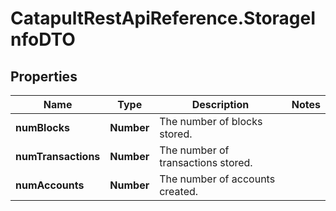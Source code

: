 # CatapultRestApiReference.StorageInfoDTO

## Properties
Name | Type | Description | Notes
------------ | ------------- | ------------- | -------------
**numBlocks** | **Number** | The number of blocks stored. | 
**numTransactions** | **Number** | The number of transactions stored. | 
**numAccounts** | **Number** | The number of accounts created. | 


